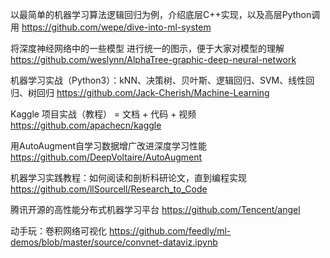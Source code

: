 以最简单的机器学习算法逻辑回归为例，介绍底层C++实现，以及高层Python调用
https://github.com/wepe/dive-into-ml-system

将深度神经网络中的一些模型 进行统一的图示，便于大家对模型的理解
https://github.com/weslynn/AlphaTree-graphic-deep-neural-network

机器学习实战（Python3）：kNN、决策树、贝叶斯、逻辑回归、SVM、线性回归、树回归
https://github.com/Jack-Cherish/Machine-Learning

Kaggle 项目实战（教程） = 文档 + 代码 + 视频
https://github.com/apachecn/kaggle

用AutoAugment自学习数据增广改进深度学习性能
https://github.com/DeepVoltaire/AutoAugment

机器学习实践教程：如何阅读和剖析科研论文，直到编程实现
https://github.com/llSourcell/Research_to_Code

腾讯开源的高性能分布式机器学习平台
https://github.com/Tencent/angel

动手玩：卷积网络可视化
https://github.com/feedly/ml-demos/blob/master/source/convnet-dataviz.ipynb


